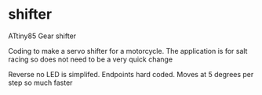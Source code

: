 # shifter
ATtiny85 Gear shifter

Coding to make a servo shifter for a motorcycle.  The application is for salt racing so does not need to be a very quick change

Reverse no LED is simplifed.  Endpoints hard coded.  Moves at 5 degrees per step so much faster
